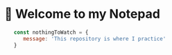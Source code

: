 # 📝 Welcome to my Notepad

```js
   const nothingToWatch = {
      message: 'This repository is where I practice'
   }
```